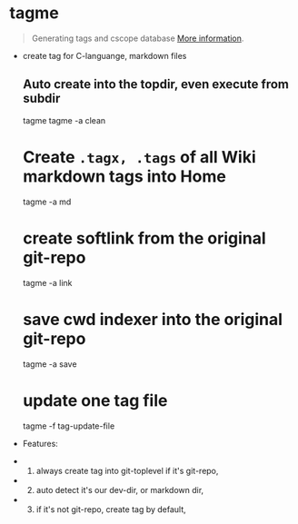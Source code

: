 # tagme

> Generating tags and cscope database
> [More information](https://github.com/huawenyu/zsh-local).

- create tag for C-languange, markdown files

	## Auto create into the topdir, even execute from subdir
	tagme
	tagme -a clean

	# Create `.tagx, .tags` of all Wiki markdown tags into Home
	tagme -a md

	# create softlink from the original git-repo
	tagme -a link

	# save cwd indexer into the original git-repo
	tagme -a save

	# update one tag file
	tagme -f tag-update-file

- Features:

* 1. always create tag into git-toplevel if it's git-repo,
* 2. auto detect it's our dev-dir, or markdown dir,
* 3. if it's not git-repo, create tag by default,

